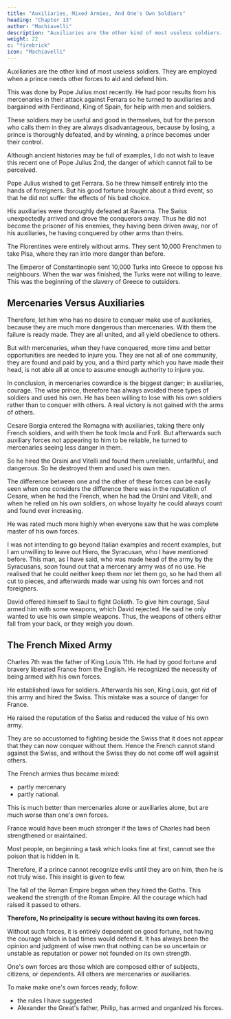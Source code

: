 ```yaml
---
title: "Auxiliaries, Mixed Armies, And One's Own Soldiers"
heading: "Chapter 13"
author: "Machiavelli"
description: "Auxiliaries are the other kind of most useless soldiers. They are employed when a prince needs other forces to aid and defend him"
weight: 22
c: "firebrick"
icon: "Machiavelli"
---
```




<!-- ## Chapter 13= Auxiliaries, Mixed Armies, And One's Own Soldiers -->

Auxiliaries are the other kind of most useless soldiers. They are employed when a prince needs other forces to aid and defend him. 

This was done by Pope Julius most recently. He had poor results from his mercenaries in their attack against Ferrara so he turned to auxiliaries and bargained with Ferdinand, King of Spain, for help with men and soldiers.

These soldiers may be useful and good in themselves, but for the person who calls them in they are always disadvantageous, because by losing, a prince is thoroughly defeated, and by winning, a prince becomes under their control.

Although ancient histories may be full of examples, I do not wish to leave this recent one of Pope Julius 2nd, the danger of which cannot fail to be perceived. 

Pope Julius wished to get Ferrara. So he threw himself entirely into the hands of foreigners. But his good fortune brought about a third event, so that he did not suffer the effects of his bad choice. 

His auxiliaries were thoroughly defeated at Ravenna. The Swiss unexpectedly arrived and drove the conquerors away. Thus he did not become the prisoner of his enemies, they having been driven away, nor of his auxiliaries, he having conquered by other arms than theirs.

The Florentines were entirely without arms. They sent 10,000 Frenchmen to take Pisa, where they ran into more danger than before. 

The Emperor of Constantinople sent 10,000 Turks into Greece to oppose his neighbours. When the war was finished, the Turks were not willing to leave. This was the beginning of the slavery of Greece to outsiders.


## Mercenaries Versus Auxiliaries

Therefore, let him who has no desire to conquer make use of auxiliaries, because they are much more dangerous than mercenaries. With them the failure is ready made. They are all united, and all yield obedience to others. 

But with mercenaries, when they have conquered, more time and better opportunities are needed to injure you. They are not all of one community, they are found and paid by you, and a third party which you have made their head, is not able all at once to assume enough authority to injure you. 

In conclusion, in mercenaries cowardice is the biggest danger; in auxiliaries, courage. The wise prince, therefore has always avoided these types of soldiers and used his own. He has been willing to lose with his own soldiers rather than to conquer with others. A real victory is not gained with the arms of others.

Cesare Borgia entered the Romagna with auxiliaries, taking there only French soldiers, and with them he took Imola and Forli. But afterwards such auxiliary forces not appearing to him to be reliable, he turned to mercenaries seeing less danger in them. 

So he hired the Orsini and Vitelli and found them unreliable, unfaithful, and dangerous. So he destroyed them and used his own men. 

The difference between one and the other of these forces can be easily seen when one considers the difference there was in the reputation of Cesare, when he had the French, when he had the Orsini and Vitelli, and when he relied on his own soldiers, on whose loyalty he could always count and found ever increasing. 

He was rated much more highly when everyone saw that he was complete master of his own forces.

I was not intending to go beyond Italian examples and recent examples, but I am unwilling to leave out Hiero, the Syracusan, who I have mentioned before. This man, as I have said, who was made head of the army by the Syracusans, soon found out that a mercenary army was of no use. He realised that he could neither keep them nor let them go, so he had them all cut to pieces, and afterwards made war using his own forces and not foreigners.

David offered himself to Saul to fight Goliath. To give him courage, Saul armed him with some weapons, which David rejected. He said he only wanted to use his own simple weapons. Thus,  the weapons of others either fall from your back, or they weigh you down.


## The French Mixed Army

Charles 7th was the father of King Louis 11th. He had by good fortune and bravery liberated France from the English. He recognized the necessity of being armed with his own forces.

He established laws for soldiers. Afterwards his son, King Louis, got rid of this army and hired the Swiss. This mistake was a source of danger for France. 

He raised the reputation of the Swiss and reduced the value of his own army. <!--  because he has none of his own foot soldiers at all, and his other soldiers are led by the
Swiss.  -->

They are so accustomed to fighting beside the Swiss that it does not appear that they can now conquer without them. Hence the French cannot stand against the Swiss, and without the Swiss they do not come off well against others. 

The French armies thus became mixed:
- partly mercenary
- partly national. 

This is much better than mercenaries alone or auxiliaries alone, but are much worse than one's own forces. 

France would have been much stronger if the laws of Charles had been strengthened or maintained.

Most people, on beginning a task which looks fine at first, cannot see the poison that is hidden in it.

Therefore, if a prince cannot recognize evils until they are on him, then he is not truly wise. This insight is given to few. 

The fall of the Roman Empire began when they hired the Goths. This weakend the strength of the Roman Empire. All the courage which had raised it passed to others.

**Therefore, No principality is secure without having its own forces.** 

Without such forces, it is entirely dependent on good fortune, not having the courage which in bad times would defend it. It has always been the opinion and judgment of wise men that nothing can be so uncertain or unstable as reputation or power not founded on its own strength. 

One's own forces are those which are composed either of subjects, citizens, or dependents. All others are mercenaries or auxiliaries. 

To make make one's own forces ready, follow:
- the rules I have suggested 
- Alexander the Great's father, Philip, has armed and organized his forces.
